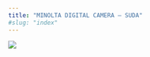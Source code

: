 ```yaml
---
title: "MINOLTA DIGITAL CAMERA – SUDA"
#slug: "index"
---
```


[![](/wp-content/2008/11/PICT2242-300x225.jpg)](/wp-content/2008/11/PICT2242.jpg)